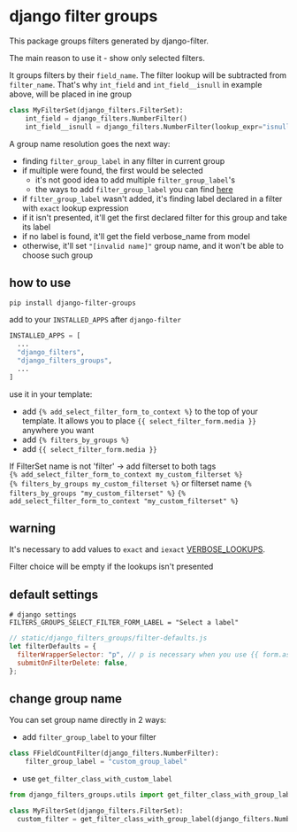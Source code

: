# django filter groups

This package groups filters generated by django-filter.

The main reason to use it - show only selected filters.

It groups filters by their `field_name`. 
The filter lookup will be subtracted from `filter_name`. 
That's why `int_field` and `int_field__isnull` in example above, will be placed in ine group

```python
class MyFilterSet(django_filters.FilterSet):
    int_field = django_filters.NumberFilter()
    int_field__isnull = django_filters.NumberFilter(lookup_expr="isnull")
```

A group name resolution goes the next way:
- finding `filter_group_label` in any filter in current group
- if multiple were found, the first would be selected
  - it's not good idea to add multiple `filter_group_label`'s
  - the ways to add `filter_group_label` you can find [here](#change_group_name)
- if `filter_group_label` wasn't added, it's finding label declared in a filter with `exact` lookup expression
- if it isn't presented, it'll get the first declared filter for this group and take its label
- if no label is found, it'll get the field verbose_name from model
- otherwise, it'll set `"[invalid name]"` group name, and it won't be able to choose such group 

## how to use
```
pip install django-filter-groups
```
add to your `INSTALLED_APPS` after `django-filter`
```python
INSTALLED_APPS = [
  ...
  "django_filters",
  "django_filters_groups",
  ...
]
```

use it in your template:
- add `{% add_select_filter_form_to_context %}` to the top of your template. 
  It allows you to place `{{ select_filter_form.media }}` anywhere you want
- add `{% filters_by_groups %}`
- add `{{ select_filter_form.media }}`

If FilterSet name is not 'filter' -> add filterset to both tags \
`{% add_select_filter_form_to_context my_custom_filterset %}`\
`{% filters_by_groups my_custom_filterset %}`
or filterset name
`{% filters_by_groups "my_custom_filterset" %}`
`{% add_select_filter_form_to_context "my_custom_filterset" %}`

## warning
It's necessary to add values to `exact` and `iexact` [VERBOSE_LOOKUPS](https://django-filter.readthedocs.io/en/stable/ref/settings.html?highlight=verbose_lookups#filters-verbose-lookups).

Filter choice will be empty if the lookups isn't presented

## default settings

```
# django settings
FILTERS_GROUPS_SELECT_FILTER_FORM_LABEL = "Select a label"
```
```js
// static/django_filters_groups/filter-defaults.js
let filterDefaults = {
  filterWrapperSelector: "p", // p is necessary when you use {{ form.as_p }}
  submitOnFilterDelete: false,
};
```

## <a name="change_group_name"></a> change group name
You can set group name directly in 2 ways:
- add `filter_group_label` to your filter
```python
class FFieldCountFilter(django_filters.NumberFilter):
    filter_group_label = "custom_group_label"
```
- use `get_filter_class_with_custom_label`
```python
from django_filters_groups.utils import get_filter_class_with_group_label

class MyFilterSet(django_filters.FilterSet):
  custom_filter = get_filter_class_with_group_label(django_filters.NumberFilter, "custom_group_label")(method="custom_filter_method")
```
